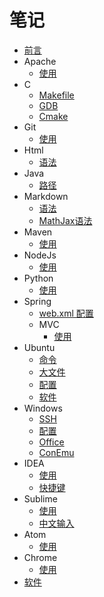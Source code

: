 # 笔记

* [前言](README.md)
* Apache
  - [使用](apache/README.md)
* C
  - [Makefile](c/Makefile.md)
  - [GDB](c/GDB.md)
  - [Cmake](c/Cmake.md)
* Git
  - [使用](git/README.md)
* Html
  - [语法](html/README.md)
* Java
  - [路径](java/路径.md)
* Markdown
  - [语法](markdown/语法.md)
  - [MathJax语法](markdown/mathjax.md)
* Maven
  - [使用](maven/README.md)
* NodeJs
  - [使用](nodejs/README.md)
* Python
  - [使用](python/README.md)
* Spring
  - [web.xml 配置](spring/web-xml-配置.md)
  - MVC
    + [使用](spring/mvc/README.md)
* Ubuntu
  - [命令](ubuntu/命令.md)
  - [大文件](ubuntu/大文件.md)
  - [配置](ubuntu/配置.md)
  - [软件](ubuntu/软件.md)
* Windows
  - [SSH](windows/ssh.md)
  - [配置](windows/配置.md)
  - [Office](windows/office.md)
  - [ConEmu](windows/ConEmu.md)
* IDEA
  - [使用](idea/README.md)
  - [快捷键](idea/快捷键.md)
* Sublime
  - [使用](sublime/README.md)
  - [中文输入](sublime/中文输入.md)
* Atom
  - [使用](atom/README.md)
* Chrome
  - [使用](chrome/README.md)
* [软件](软件/README.md)
